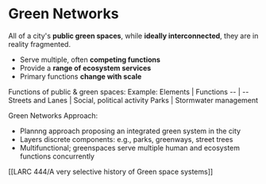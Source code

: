 # Green Networks
All of a city's **public green spaces**, while **ideally interconnected**, they are in reality fragmented.
- Serve multiple, often **competing functions**
- Provide a **range of ecosystem services**
- Primary functions **change with scale**

Functions of public & green spaces:
Example:
Elements | Functions
-- | --
Streets and Lanes | Social, political activity
Parks | Stormwater management



Green Networks Approach:
- Plannng approach proposing an integrated green system in the city
- Layers discrete components: e.g., parks, greenways, street trees
- Multifunctional; greenspaces serve multiple human and ecosystem functions concurrently

[[LARC 444/A very selective history of Green space systems]]